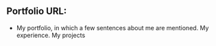 ## Portfolio URL: 

- My portfolio, in which a few sentences about me are mentioned. My experience. My projects